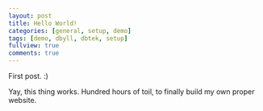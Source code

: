 ```yaml
---
layout: post
title: Hello World!
categories: [general, setup, demo]
tags: [demo, dbyll, dbtek, setup]
fullview: true
comments: true
---
```


First post. :) 

Yay, this thing works. Hundred hours of toil, to finally build my own proper website. 
